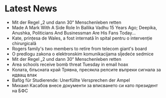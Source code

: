 # Latest News
-  Mit der Regel „2 und dann 30“ Menschenleben retten
-  Made A Mark With A Side Role In Ballika Vadhu 15 Years Ago; Deepika, Anushka, Politicians And Businessman Are His Fans Today...
-  Kate, prințesa de Wales, a fost internată în spital pentru o intervenție chirurgicală
-  Rogers family's two members to retire from telecom giant's board
-  O predlogu zakona o elektronskim komunikacijama sljedeće sedmice
-  Mit der Regel „2 und dann 30“ Menschenleben retten
-  Area schools receive bomb threat Tuesday in email hoax
-  Колата, блъсната край Трявна, пресякла релсите въпреки сигнала за идващ влак
-  Bafög für Studierende: Unerfüllte Versprechen der Ampel
-  Михаил Касабов внесе документи за вписването си като президент на БФС
